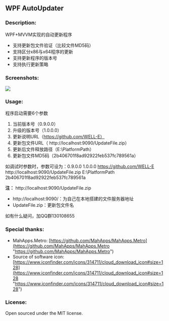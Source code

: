 ## WPF AutoUpdater

### Description:

WPF+MVVM实现的自动更新程序

- 支持更新包文件验证（比较文件MD5码）
- 支持区分x86与x64程序的更新
- 支持更新程序的版本号
- 支持执行更新策略

### Screenshots:

![](http://i.imgur.com/oWcbNhb.png)

### Usage:

程序启动需要6个参数

1. 当前版本号（0.9.0.0）
2. 升级的版本号（1.0.0.0）
3. 更新说明URL（https://github.com/WELL-E）
4. 更新包文件URL（ http://localhost:9090/UpdateFile.zip）
5. 更新后文件释放路径（E:\PlatformPath）
6. 更新包文件MD5码（2b406701f8ad92922feb537fc789561a）

如调试时参数时，参数可设为：0.9.0.0 1.0.0.0 https://github.com/WELL-E http://localhost:9090/UpdateFile.zip E:\PlatformPath 2b406701f8ad92922feb537fc789561a

**注：** http://localhost:9090/UpdateFile.zip

- http://localhost:9090/：为自己在本地搭建的文件服务器地址
- UpdateFile.zip：更新包文件名

如有什么疑问，加QQ群130108655

### Special thanks:

- MahApps.Metro: [https://github.com/MahApps/MahApps.Metro](https://github.com/MahApps/MahApps.Metro "https://github.com/MahApps/MahApps.Metro")
- Source of software icon: [https://www.iconfinder.com/icons/314711/cloud_download_icon#size=128](https://www.iconfinder.com/icons/314711/cloud_download_icon#size=128 "https://www.iconfinder.com/icons/314711/cloud_download_icon#size=128")

### License:

Open sourced under the MIT license.

